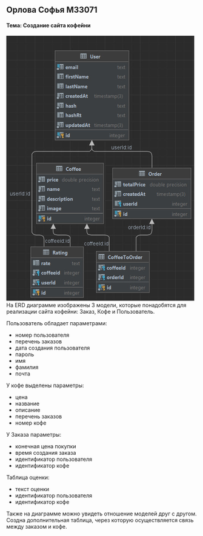 ## Орлова Софья M33071
#### Тема: Создание сайта кофейни

![Image alt](main_image.png)
На ERD диаграмме изображены 3 модели, которые понадобятся для реализации сайта кофейни: Заказ, Кофе и Пользователь.

Пользователь обладает параметрами:
* номер пользователя
* перечень заказов
* дата создания пользователя
* пароль
* имя
* фамилия
* почта

У кофе выделены параметры:
* цена
* название
* описание
* перечень заказов
* номер кофе

У Заказа параметры:
* конечная цена покупки
* время создания заказа
* идентификатор пользователя
* идентификатор кофе

Таблица оценки:
* текст оценки
* идентификатор пользователя
* идентификатор кофе

Также на диаграмме можно увидеть отношение моделей друг с другом. Создна дополнительная таблица, через которую осуществляется связь между заказом и кофе.

